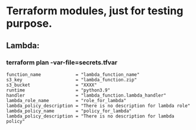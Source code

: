 # Terraform modules, just for testing purpose. #

## Lambda: ##

### terraform plan -var-file=secrets.tfvar ### 

```
function_name             = "lambda_function_name"
s3_key                    = "lambda_function.zip"
s3_bucket                 = "XXXX"
runtime                   = "python3.9"
handler                   = "lambda_function.lambda_handler"
lambda_role_name          = "role_for_lambda"
lambda_policy_description = "There is no description for lambda role"  
lambda_policy_name        = "policy_for_lambda"
lambda_policy_description = "There is no description for lambda policy"   
```
